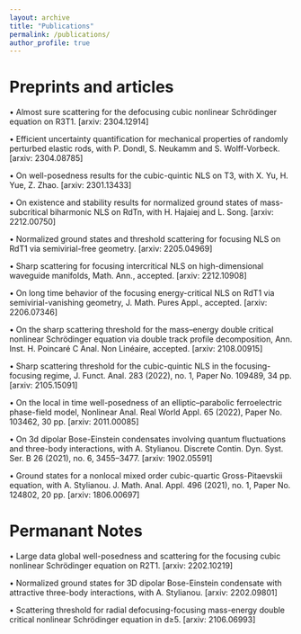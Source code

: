 ```yaml
---
layout: archive
title: "Publications"
permalink: /publications/
author_profile: true
---
```


Preprints and articles
===================

$\bullet$ Almost sure scattering for the defocusing cubic nonlinear Schrödinger equation on R3T1. [arxiv: 2304.12914]

$\bullet$ Efficient uncertainty quantification for mechanical properties of randomly perturbed elastic rods, with P. Dondl, S. Neukamm and S. Wolff-Vorbeck. [arxiv: 2304.08785]

$\bullet$ On well-posedness results for the cubic-quintic NLS on T3, with X. Yu, H. Yue, Z. Zhao. [arxiv: 2301.13433]

$\bullet$ On existence and stability results for normalized ground states of mass-subcritical biharmonic NLS on RdTn, with H. Hajaiej and L. Song. [arxiv: 2212.00750]

$\bullet$ Normalized ground states and threshold scattering for focusing NLS on RdT1 via semivirial-free geometry. [arxiv: 2205.04969]

$\bullet$ Sharp scattering for focusing intercritical NLS on high-dimensional waveguide manifolds, Math. Ann., accepted. [arxiv: 2212.10908]

$\bullet$ On long time behavior of the focusing energy-critical NLS on RdT1 via semivirial-vanishing geometry,  J. Math. Pures Appl., accepted. [arxiv: 2206.07346]

$\bullet$ On the sharp scattering threshold for the mass–energy double critical nonlinear Schrödinger equation via double track profile decomposition, Ann. Inst. H. Poincaré C Anal. Non Linéaire, accepted. [arxiv: 2108.00915]

$\bullet$ Sharp scattering threshold for the cubic-quintic NLS in the focusing-focusing regime, J. Funct. Anal. 283 (2022), no. 1, Paper No. 109489, 34 pp. [arxiv: 2105.15091]

$\bullet$ On the local in time well-posedness of an elliptic–parabolic ferroelectric phase-field model, Nonlinear Anal. Real World Appl. 65 (2022), Paper No. 103462, 30 pp. [arxiv: 2011.00085]

$\bullet$ On 3d dipolar Bose-Einstein condensates involving quantum fluctuations and three-body interactions, with A. Stylianou. Discrete Contin. Dyn. Syst. Ser. B 26 (2021), no. 6, 3455–3477. [arxiv: 1902.05591]

$\bullet$ Ground states for a nonlocal mixed order cubic-quartic Gross-Pitaevskii equation, with A. Stylianou. J. Math. Anal. Appl. 496 (2021), no. 1, Paper No. 124802, 20 pp. [arxiv: 1806.00697]

Permanant Notes
==================

$\bullet$ Large data global well-posedness and scattering for the focusing cubic nonlinear Schrödinger equation on R2T1. [arxiv: 2202.10219]

$\bullet$ Normalized ground states for 3D dipolar Bose-Einstein condensate with attractive three-body interactions, with A. Stylianou. [arxiv: 2202.09801]

$\bullet$ Scattering threshold for radial defocusing-focusing mass-energy double critical nonlinear Schrödinger equation in d≥5. [arxiv: 2106.06993]
